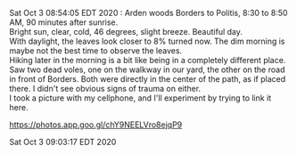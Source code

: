 Sat Oct  3 08:54:05 EDT 2020 : Arden woods Borders to Politis, 8:30 to 8:50 AM, 90 minutes after sunrise.  
Bright sun, clear, cold, 46 degrees, slight breeze.  Beautiful day.  
With daylight, the leaves look closer to 8% turned now. The dim morning is maybe not the best time to observe the leaves.  
Hiking later in the morning is a bit like being in a completely different place.  Saw two dead voles, one on the walkway in our yard, the other on the road in front of Borders. Both were directly in the center of the path, as if placed there.  I didn't see obvious signs of trauma on either.  
I took a picture with my cellphone, and I'll experiment by trying to link it here.

https://photos.app.goo.gl/chY9NEELVro8ejqP9

Sat Oct  3 09:03:17 EDT 2020